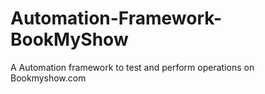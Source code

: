 # Automation-Framework-BookMyShow

A Automation framework to test and perform operations on Bookmyshow.com
